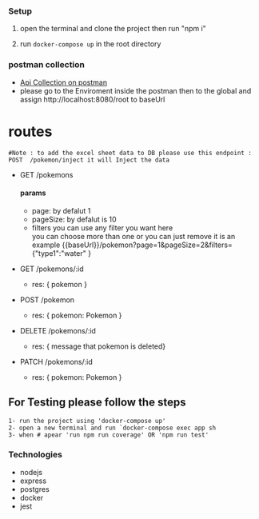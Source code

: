 


###  Setup

1. open the terminal and clone the project then run "npm i"

2. run `docker-compose up` in the root directory

### postman collection

+ [Api Collection on postman](https://elements.getpostman.com/redirect?entityId=29211253-6e1f9810-ed35-431f-a436-8f0b7d911795&entityType=collection)
+ please go to the Enviroment inside the postman then to the global and assign http://localhost:8080/root to baseUrl 


# routes

    #Note : to add the excel sheet data to DB please use this endpoint : POST  /pokemon/inject it will Inject the data

+ GET /pokemons

    #### params
    + page: by defalut 1
    + pageSize: by defalut is 10
    + filters you can use any filter you want here  
    you can choose more than one or you can just remove it 
    is an example 
       {{baseUrl}}/pokemon?page=1&pageSize=2&filters={"type1":"water" }


+ GET /pokemons/:id
    + res: { pokemon }

+ POST /pokemon
    + res: { pokemon: Pokemon }

+ DELETE /pokemons/:id
    + res: { message that pokemon is deleted}

+ PATCH /pokemons/:id 
    + res: { pokemon: Pokemon }




## For Testing please follow the steps 
    1- run the project using 'docker-compose up'
    2- open a new terminal and run `docker-compose exec app sh 
    3- when # apear 'run npm run coverage' OR 'npm run test'


### Technologies 

+ nodejs
+ express
+ postgres
+ docker
+ jest
